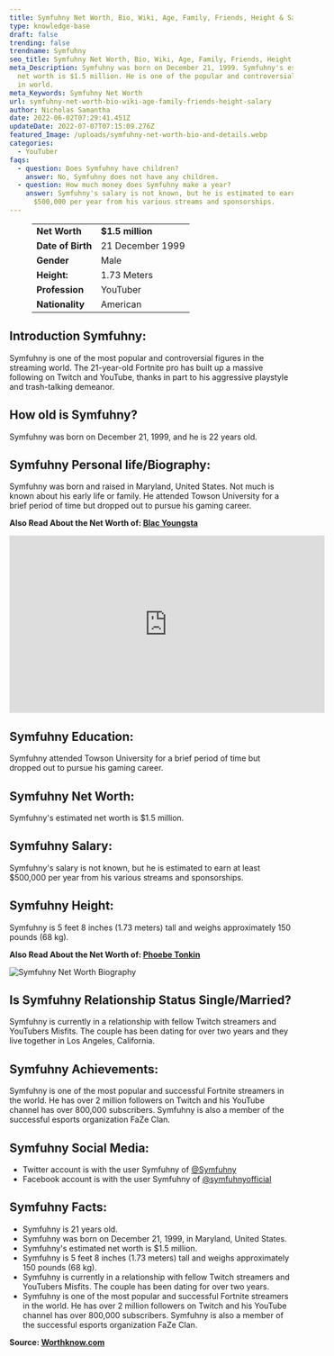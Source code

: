 ```yaml
---
title: Symfuhny Net Worth, Bio, Wiki, Age, Family, Friends, Height & Salary
type: knowledge-base
draft: false
trending: false
trendname: Symfuhny
seo_title: Symfuhny Net Worth, Bio, Wiki, Age, Family, Friends, Height & Salary
meta_Description: Symfuhny was born on December 21, 1999. Symfuhny's estimated
  net worth is $1.5 million. He is one of the popular and controversial figures
  in world.
meta_Keywords: Symfuhny Net Worth
url: symfuhny-net-worth-bio-wiki-age-family-friends-height-salary
author: Nicholas Samantha
date: 2022-06-02T07:29:41.451Z
updateDate: 2022-07-07T07:15:09.276Z
featured_Image: /uploads/symfuhny-net-worth-bio-and-details.webp
categories:
  - YouTuber
faqs:
  - question: Does Symfuhny have children?
    answer: No, Symfuhny does not have any children.
  - question: How much money does Symfuhny make a year?
    answer: Symfuhny's salary is not known, but he is estimated to earn at least
      $500,000 per year from his various streams and sponsorships.
---
```

<figure class="wp-block-table is-style-stripes">
  <table>
    <tbody>
      <tr>
        <td>
          <strong>Net Worth</strong>
        </td>
        <td>
          <strong>$1.5 million</strong>
        </td>
      </tr>
      <tr>
        <td>
          <strong>Date of Birth</strong>
        </td>
        <td>21 December 1999</td>
      </tr>
      <tr>
        <td>
          <strong>Gender</strong>
        </td>
        <td>Male</td>
      </tr>
      <tr>
        <td>
          <strong>Height:</strong>
        </td>
        <td>1.73 Meters</td>
      </tr>
      <tr>
        <td>
          <strong>Profession</strong>
        </td>
        <td>YouTuber</td>
      </tr>
      <tr>
        <td>
          <strong>Nationality</strong>
        </td>
        <td>American</td>
      </tr>
    </tbody>
  </table>
</figure>

## **Introduction Symfuhny:**

Symfuhny is one of the most popular and controversial figures in the streaming world. The 21-year-old Fortnite pro has built up a massive following on Twitch and YouTube, thanks in part to his aggressive playstyle and trash-talking demeanor.

## **How old is Symfuhny?**

Symfuhny was born on December 21, 1999, and he is 22 years old.

## **Symfuhny Personal life/Biography:**

Symfuhny was born and raised in Maryland, United States. Not much is known about his early life or family. He attended Towson University for a brief period of time but dropped out to pursue his gaming career.

**Also Read About the Net Worth of: <a href="https://worthknow.com/blac-youngsta-net-worth-bio-wiki-age-family-friends-height-salary/" target="_blank" rel="noopener">Blac Youngsta</a>**

<iframe width="560" height="315" src="https://www.youtube.com/embed/-kArJbnixaM" title="YouTube video player" frameborder="0" allow="accelerometer; autoplay; clipboard-write; encrypted-media; gyroscope; picture-in-picture" allowfullscreen></iframe>

## **Symfuhny Education:**

Symfuhny attended Towson University for a brief period of time but dropped out to pursue his gaming career.

## **Symfuhny Net Worth:**

Symfuhny's estimated net worth is $1.5 million.

## **Symfuhny Salary:**

Symfuhny's salary is not known, but he is estimated to earn at least $500,000 per year from his various streams and sponsorships.

## **Symfuhny Height:**

Symfuhny is 5 feet 8 inches (1.73 meters) tall and weighs approximately 150 pounds (68 kg).

**Also Read About the Net Worth of: <a href="https://worthknow.com/phoebe-tonkin-net-worth-bio-wiki-age-family-friends-height-salary/" target="_blank" rel="noopener">Phoebe Tonkin</a>**

![Symfuhny Net Worth Biography](/uploads/symfuhny-net-worth-.webp)

## **Is Symfuhny Relationship Status Single/Married?**

Symfuhny is currently in a relationship with fellow Twitch streamers and YouTubers Misfits. The couple has been dating for over two years and they live together in Los Angeles, California.

## **Symfuhny Achievements:**

Symfuhny is one of the most popular and successful Fortnite streamers in the world. He has over 2 million followers on Twitch and his YouTube channel has over 800,000 subscribers. Symfuhny is also a member of the successful esports organization FaZe Clan.

## **Symfuhny Social Media:**

* Twitter account is with the user Symfuhny of <a href="https://twitter.com/Symfuhny" target="_blank" rel="nofollow" rel="noopener">@Symfuhny</a>
* Facebook account is with the user Symfuhny of <a href="https://web.facebook.com/symfuhnyofficial/" target="_blank" rel="nofollow" rel="noopener">@symfuhnyofficial</a>

## Symfuhny Facts:

* Symfuhny is 21 years old.
* Symfuhny was born on December 21, 1999, in Maryland, United States.
* Symfuhny's estimated net worth is $1.5 million.
* Symfuhny is 5 feet 8 inches (1.73 meters) tall and weighs approximately 150 pounds (68 kg).
* Symfuhny is currently in a relationship with fellow Twitch streamers and YouTubers Misfits. The couple has been dating for over two years.
* Symfuhny is one of the most popular and successful Fortnite streamers in the world. He has over 2 million followers on Twitch and his YouTube channel has over 800,000 subscribers. Symfuhny is also a member of the successful esports organization FaZe Clan.

**Source: <a href="https://worthknow.com/" target="_blank" rel="noopener">Worthknow.com</a>**